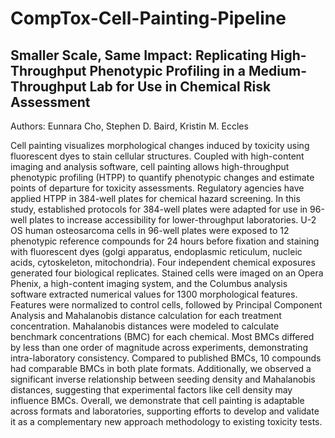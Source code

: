 # CompTox-Cell-Painting-Pipeline

## Smaller Scale, Same Impact: Replicating High-Throughput Phenotypic Profiling in a Medium-Throughput Lab for Use in Chemical Risk Assessment
Authors: Eunnara Cho, Stephen D. Baird, Kristin M. Eccles

Cell painting visualizes morphological changes induced by toxicity using fluorescent dyes to stain cellular structures. Coupled with high-content imaging and analysis software, cell painting allows high-throughput phenotypic profiling (HTPP) to quantify phenotypic changes and estimate points of departure for toxicity assessments. Regulatory agencies have applied HTPP in 384-well plates for chemical hazard screening. In this study, established protocols for 384-well plates were adapted for use in 96-well plates to increase accessibility for lower-throughput laboratories. U-2 OS human osteosarcoma cells in 96-well plates were exposed to 12 phenotypic reference compounds for 24 hours before fixation and staining with fluorescent dyes (golgi apparatus, endoplasmic reticulum, nucleic acids, cytoskeleton, mitochondria). Four independent chemical exposures generated four biological replicates. Stained cells were imaged on an Opera Phenix, a high-content imaging system, and the Columbus analysis software extracted numerical values for 1300 morphological features. Features were normalized to control cells, followed by Principal Component Analysis and Mahalanobis distance calculation for each treatment concentration. Mahalanobis distances were modeled to calculate benchmark concentrations (BMC) for each chemical. Most BMCs differed by less than one order of magnitude across experiments, demonstrating intra-laboratory consistency. Compared to published BMCs, 10 compounds had comparable BMCs in both plate formats. Additionally, we observed a significant inverse relationship between seeding density and Mahalanobis distances, suggesting that experimental factors like cell density may influence BMCs. Overall, we demonstrate that cell painting is adaptable across formats and laboratories, supporting efforts to develop and validate it as a complementary new approach methodology to existing toxicity tests.
